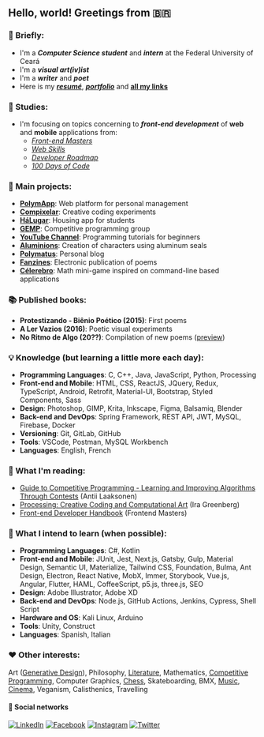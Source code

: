 ## Hello, world! Greetings from 🇧🇷

### 📌 Briefly:

- I'm a ***Computer Science student*** and ***intern*** at the Federal University of Ceará
- I'm a ***visual art(iv)ist***
- I'm a ***writer*** and ***poet***
- Here is my ***[resumé](https://drive.google.com/file/d/1bOFjCfhoyabvcZ7LXf5T3EtY9h6umsaR/view)***, ***[portfolio](https://danielbrito.github.io/home/)*** and **[all my links](https://allmylinks.com/danielbrito)**

### 🎯 Studies:

- I'm focusing on topics concerning to ***front-end development*** of **web** and **mobile** applications from:
  - *[Front-end Masters](https://frontendmasters.com/books/front-end-handbook/2019/)*
  - *[Web Skills](https://andreasbm.github.io/web-skills/)*
  - *[Developer Roadmap](https://roadmap.sh/)*
  - *[100 Days of Code](https://github.com/nas5w/100-days-of-code-frontend)*

### 🚀 Main projects:

- **[PolymApp](https://github.com/DanielBrito/polymapp)**: Web platform for personal management
- **[Compixelar](https://medium.com/compixelar)**: Creative coding experiments
- **[HáLugar](https://github.com/HaLugar)**: Housing app for students
- **[GEMP](https://github.com/GEMP-UFC-Crateus)**: Competitive programming group
- **[YouTube Channel](https://www.youtube.com/user/59336197)**: Programming tutorials for beginners
- **[Aluminions](https://www.instagram.com/aluminions.13/)**: Creation of characters using aluminum seals
- **[Polymatus](http://daniel-brito.blogspot.com.br/)**: Personal blog
- **[Fanzines](https://issuu.com/daniel.brito)**: Electronic publication of poems 
- **[Célerebro](https://github.com/DanielBrito/celerebro)**: Math mini-game inspired on command-line based applications

### 📚 Published books:

- **Protestizando - Biênio Poético (2015)**: First poems
- **A Ler Vazios (2016)**: Poetic visual experiments
- **No Ritmo de Algo (20??)**: Compilation of new poems ([preview](https://github.com/DanielBrito/no-ritmo-de-algo))

### 💡 Knowledge (but learning a little more each day):

- **Programming Languages**: C, C++, Java, JavaScript, Python, Processing 
- **Front-end and Mobile**: HTML, CSS, ReactJS, JQuery, Redux, TypeScript, Android, Retrofit, Material-UI, Bootstrap, Styled Components, Sass 
- **Design**: Photoshop, GIMP, Krita, Inkscape, Figma, Balsamiq, Blender 
- **Back-end and DevOps**: Spring Framework, REST API, JWT, MySQL, Firebase, Docker 
- **Versioning**: Git, GitLab, GitHub 
- **Tools**: VSCode, Postman, MySQL Workbench 
- **Languages**: English, French

### 👀 What I'm reading:

- [Guide to Competitive Programming - Learning and Improving Algorithms Through Contests](https://link.springer.com/book/10.1007/978-3-319-72547-5) (Antii Laaksonen)
- [Processing: Creative Coding and Computational Art](https://books.google.com.br/books/about/Processing.html?id=TKgfVpWPb0sC&printsec=frontcover&source=kp_read_button&redir_esc=y#v=onepage&q&f=false) (Ira Greenberg)
- [Front-end Developer Handbook](https://frontendmasters.com/books/front-end-handbook/2019/) (Frontend Masters)

### 🧠 What I intend to learn (when possible):

- **Programming Languages**: C#, Kotlin
- **Front-end and Mobile**: JUnit, Jest, Next.js, Gatsby, Gulp, Material Design, Semantic UI, Materialize, Tailwind CSS, Foundation, Bulma, Ant Design, Electron, React Native, MobX, Immer, Storybook, Vue.js, Angular, Flutter, HAML, CoffeeScript, p5.js, three.js, SEO
- **Design**: Adobe Illustrator, Adobe XD
- **Back-end and DevOps**: Node.js, GitHub Actions, Jenkins, Cypress, Shell Script  
- **Hardware and OS**: Kali Linux, Arduino
- **Tools**: Unity, Construct
- **Languages**: Spanish, Italian

### ❤️ Other interests:

Art ([Generative Design](https://github.com/DanielBrito/generative-design)), Philosophy, [Literature](https://www.skoob.com.br/usuario/1021319-dan), Mathematics, [Competitive Programming](https://github.com/DanielBrito/competitive-programming), Computer Graphics, [Chess](https://lichess.org/@/danielbrito41), Skateboarding, BMX, [Music](https://open.spotify.com/user/xb93kruabsjskn5chjqo127ep?si=oWza3WozRimzC7rt965_ww), [Cinema](https://filmow.com/usuario/daniel_brito/), Veganism, Calisthenics, Travelling

#### 🤝 Social networks

[![LinkedIn](https://img.shields.io/static/v1?label=&message=LinkedIn%20&color=2867B2&logo=LinkedIn&style=flat-square&logoColor=white)](https://www.linkedin.com/in/daniel-brito)
[![Facebook](https://img.shields.io/static/v1?label=&message=Facebook%20&color=0078FF&logo=Facebook&style=flat-square&logoColor=white)](https://www.facebook.com/daniel.brito.jumper)
[![Instagram](https://img.shields.io/static/v1?label=&message=Instagram%20&color=ff69b4&logo=Instagram&style=flat-square&logoColor=white)](https://www.instagram.com/danielbrito41/)
[![Twitter](https://img.shields.io/static/v1?label=&message=Twitter%20&color=1DA1F2&logo=Twitter&style=flat-square&logoColor=white)](https://twitter.com/danielhbrito)
